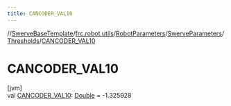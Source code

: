 ```yaml
---
title: CANCODER_VAL10
---
```

//[SwerveBaseTemplate](../../../../../index.html)/[frc.robot.utils](../../../index.html)/[RobotParameters](../../index.html)/[SwerveParameters](../index.html)/[Thresholds](index.html)/[CANCODER_VAL10](-c-a-n-c-o-d-e-r_-v-a-l10.html)



# CANCODER_VAL10



[jvm]\
val [CANCODER_VAL10](-c-a-n-c-o-d-e-r_-v-a-l10.html): [Double](https://kotlinlang.org/api/latest/jvm/stdlib/kotlin/-double/index.html) = -1.325928




